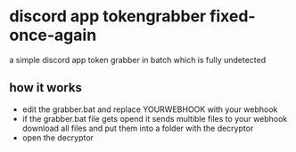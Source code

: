 # discord app tokengrabber fixed-once-again
a simple discord app token grabber in batch which is fully undetected 

## how it works
- edit the grabber.bat and replace YOURWEBHOOK with your webhook
- if the grabber.bat file gets opend it sends multible files to your webhook download all files and put them into a folder with the decryptor
- open the decryptor



